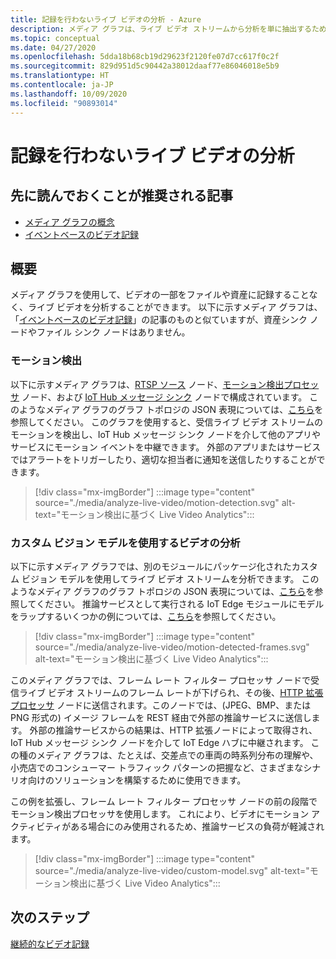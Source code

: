 ```yaml
---
title: 記録を行わないライブ ビデオの分析 - Azure
description: メディア グラフは、ライブ ビデオ ストリームから分析を単に抽出するために使用できます。これをエッジやクラウドに記録する必要はありません。 この記事ではこの概念について説明します。
ms.topic: conceptual
ms.date: 04/27/2020
ms.openlocfilehash: 5dda18b68cb19d29623f2120fe07d7cc617f0c2f
ms.sourcegitcommit: 829d951d5c90442a38012daaf77e86046018e5b9
ms.translationtype: HT
ms.contentlocale: ja-JP
ms.lasthandoff: 10/09/2020
ms.locfileid: "90893014"
---
```

# <a name="analyzing-live-video-without-any-recording"></a>記録を行わないライブ ビデオの分析

## <a name="suggested-pre-reading"></a>先に読んでおくことが推奨される記事 

* [メディア グラフの概念](media-graph-concept.md)
* [イベントベースのビデオ記録](event-based-video-recording-concept.md)

## <a name="overview"></a>概要  

メディア グラフを使用して、ビデオの一部をファイルや資産に記録することなく、ライブ ビデオを分析することができます。 以下に示すメディア グラフは、「[イベントベースのビデオ記録](event-based-video-recording-concept.md)」の記事のものと似ていますが、資産シンク ノードやファイル シンク ノードはありません。

### <a name="motion-detection"></a>モーション検出

以下に示すメディア グラフは、[RTSP ソース](media-graph-concept.md#rtsp-source) ノード、[モーション検出プロセッサ](media-graph-concept.md#motion-detection-processor) ノード、および [IoT Hub メッセージ シンク](media-graph-concept.md#iot-hub-message-sink) ノードで構成されています。 このようなメディア グラフのグラフ トポロジの JSON 表現については、[こちら](https://github.com/Azure/live-video-analytics/blob/master/MediaGraph/topologies/motion-detection/topology.json)を参照してください。 このグラフを使用すると、受信ライブ ビデオ ストリームのモーションを検出し、IoT Hub メッセージ シンク ノードを介して他のアプリやサービスにモーション イベントを中継できます。 外部のアプリまたはサービスではアラートをトリガーしたり、適切な担当者に通知を送信したりすることができます。

> [!div class="mx-imgBorder"]
> :::image type="content" source="./media/analyze-live-video/motion-detection.svg" alt-text="モーション検出に基づく Live Video Analytics":::

### <a name="analyzing-video-using-a-custom-vision-model"></a>カスタム ビジョン モデルを使用するビデオの分析 

以下に示すメディア グラフでは、別のモジュールにパッケージ化されたカスタム ビジョン モデルを使用してライブ ビデオ ストリームを分析できます。 このようなメディア グラフのグラフ トポロジの JSON 表現については、[こちら](https://github.com/Azure/live-video-analytics/blob/master/MediaGraph/topologies/httpExtension/topology.json)を参照してください。 推論サービスとして実行される IoT Edge モジュールにモデルをラップするいくつかの例については、[こちら](https://github.com/Azure/live-video-analytics/tree/master/utilities/video-analysis)を参照してください。

> [!div class="mx-imgBorder"]
> :::image type="content" source="./media/analyze-live-video/motion-detected-frames.svg" alt-text="モーション検出に基づく Live Video Analytics":::

このメディア グラフでは、フレーム レート フィルター プロセッサ ノードで受信ライブ ビデオ ストリームのフレーム レートが下げられ、その後、[HTTP 拡張プロセッサ](media-graph-concept.md#http-extension-processor) ノードに送信されます。このノードでは、(JPEG、BMP、または PNG 形式の) イメージ フレームを REST 経由で外部の推論サービスに送信します。 外部の推論サービスからの結果は、HTTP 拡張ノードによって取得され、IoT Hub メッセージ シンク ノードを介して IoT Edge ハブに中継されます。 この種のメディア グラフは、たとえば、交差点での車両の時系列分布の理解や、小売店でのコンシューマー トラフィック パターンの把握など、さまざまなシナリオ向けのソリューションを構築するために使用できます。

この例を拡張し、フレーム レート フィルター プロセッサ ノードの前の段階でモーション検出プロセッサを使用します。 これにより、ビデオにモーション アクティビティがある場合にのみ使用されるため、推論サービスの負荷が軽減されます。

> [!div class="mx-imgBorder"]
> :::image type="content" source="./media/analyze-live-video/custom-model.svg" alt-text="モーション検出に基づく Live Video Analytics":::

## <a name="next-steps"></a>次のステップ

[継続的なビデオ記録](continuous-video-recording-concept.md)

